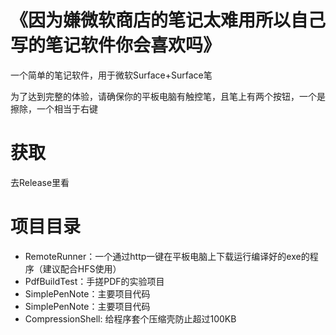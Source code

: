 # 《因为嫌微软商店的笔记太难用所以自己写的笔记软件你会喜欢吗》

一个简单的笔记软件，用于微软Surface+Surface笔

为了达到完整的体验，请确保你的平板电脑有触控笔，且笔上有两个按钮，一个是擦除，一个相当于右键

# 获取

去Release里看

# 项目目录

- RemoteRunner：一个通过http一键在平板电脑上下载运行编译好的exe的程序（建议配合HFS使用）
- PdfBuildTest：手搓PDF的实验项目
- SimplePenNote：主要项目代码
- SimplePenNote：主要项目代码
- CompressionShell: 给程序套个压缩壳防止超过100KB
